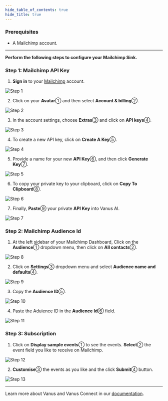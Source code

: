 ```yaml
--- 
hide_table_of_contents: true
hide_title: true
---
```


### Prerequisites

- A Mailchimp account.

---

**Perform the following steps to configure your Mailchimp Sink.** 


### Step 1: Mailchimp API Key
1. **Sign in** to your [Mailchimp](https://mailchimp.com) account.
   
![Step 1](images/vanus-connect_mailchimp_api_0.webp)

2. Click on your **Avatar**① and then select **Account & billing**②.
   
![Step 2](images/vanus-connect_mailchimp_api_1.webp)

3. In the account settings, choose **Extras**③ and click on **API keys**④.
   
![Step 3](images/vanus-connect_mailchimp_api_2.webp)

4. To create a new API key, click on **Create A Key**⑤.
   
![Step 4](images/vanus-connect_mailchimp_api_3.webp)

5. Provide a name for your new **API Key**⑥, and then click **Generate Key**⑦.

![Step 5](images/vanus-connect_mailchimp_api_4.webp)

6. To copy your private key to your clipboard, click on **Copy To Clipboard**⑧.
   
![Step 6](images/vanus-connect_mailchimp_api_5.webp)

7. Finally, **Paste**⑨ your private **API Key** into Vanus AI.
   
![Step 7](images/vanus-connect_mailchimp_api_6.webp)

### Step 2: Mailchimp Audience Id

1. At the left sidebar of your Mailchimp Dashboard, Click on the **Audience**① dropdown menu, then click on **All contacts**②.

![Step 8](images/vanus-connect_mailchimp_api_7.webp)

2. Click on **Settings**③ dropdown menu and select **Audience name and defaults**④.

![Step 9](images/vanus-connect_mailchimp_api_8.webp)

3. Copy the **Audience ID**⑤.

![Step 10](images/vanus-connect_mailchimp_api_9.webp)

4. Paste the Aduience ID in the **Audience Id**⑥ field.

![Step 11](images/vanus-connect_mailchimp_api_10.webp) 


### Step 3: Subscription

1. Click on **Display sample events**① to see the events. **Select**② the event field you like to receive on Mailchimp.

![Step 12](images/vanus-connect_mailchimp_api_11.webp)

2. **Customise**③ the events as you like and the click **Submit**④ button.

![Step 13](images/vanus-connect_mailchimp_api_12.webp)

---

Learn more about Vanus and Vanus Connect in our [documentation](https://docs.vanus.ai).
